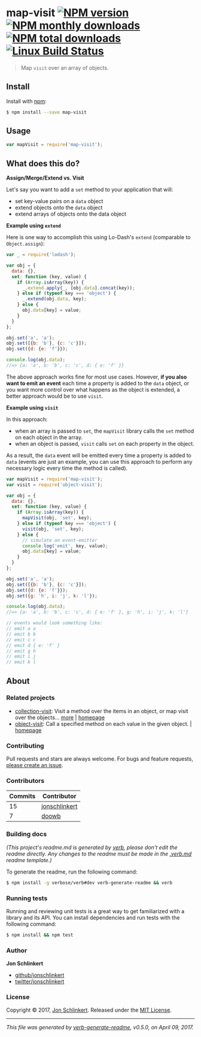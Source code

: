 # map-visit [![NPM version](https://img.shields.io/npm/v/map-visit.svg?style=flat)](https://www.npmjs.com/package/map-visit) [![NPM monthly downloads](https://img.shields.io/npm/dm/map-visit.svg?style=flat)](https://npmjs.org/package/map-visit)  [![NPM total downloads](https://img.shields.io/npm/dt/map-visit.svg?style=flat)](https://npmjs.org/package/map-visit) [![Linux Build Status](https://img.shields.io/travis/jonschlinkert/map-visit.svg?style=flat&label=Travis)](https://travis-ci.org/jonschlinkert/map-visit)

> Map `visit` over an array of objects.

## Install

Install with [npm](https://www.npmjs.com/):

```sh
$ npm install --save map-visit
```

## Usage

```js
var mapVisit = require('map-visit');
```

## What does this do?

**Assign/Merge/Extend vs. Visit**

Let's say you want to add a `set` method to your application that will:

* set key-value pairs on a `data` object
* extend objects onto the `data` object
* extend arrays of objects onto the data object

**Example using `extend`**

Here is one way to accomplish this using Lo-Dash's `extend` (comparable to `Object.assign`):

```js
var _ = require('lodash');

var obj = {
  data: {},
  set: function (key, value) {
    if (Array.isArray(key)) {
      _.extend.apply(_, [obj.data].concat(key));
    } else if (typeof key === 'object') {
      _.extend(obj.data, key);
    } else {
      obj.data[key] = value;
    }
  }
};

obj.set('a', 'a');
obj.set([{b: 'b'}, {c: 'c'}]);
obj.set({d: {e: 'f'}});

console.log(obj.data);
//=> {a: 'a', b: 'b', c: 'c', d: { e: 'f' }}
```

The above approach works fine for most use cases. However, **if you also want to emit an event** each time a property is added to the `data` object, or you want more control over what happens as the object is extended, a better approach would be to use `visit`.

**Example using `visit`**

In this approach:

* when an array is passed to `set`, the `mapVisit` library calls the `set` method on each object in the array.
* when an object is passed, `visit` calls `set` on each property in the object.

As a result, the `data` event will be emitted every time a property is added to `data` (events are just an example, you can use this approach to perform any necessary logic every time the method is called).

```js
var mapVisit = require('map-visit');
var visit = require('object-visit');

var obj = {
  data: {},
  set: function (key, value) {
    if (Array.isArray(key)) {
      mapVisit(obj, 'set', key);
    } else if (typeof key === 'object') {
      visit(obj, 'set', key);
    } else {
      // simulate an event-emitter
      console.log('emit', key, value);
      obj.data[key] = value;
    }
  }
};

obj.set('a', 'a');
obj.set([{b: 'b'}, {c: 'c'}]);
obj.set({d: {e: 'f'}});
obj.set({g: 'h', i: 'j', k: 'l'});

console.log(obj.data);
//=> {a: 'a', b: 'b', c: 'c', d: { e: 'f' }, g: 'h', i: 'j', k: 'l'}

// events would look something like:
// emit a a
// emit b b
// emit c c
// emit d { e: 'f' }
// emit g h
// emit i j
// emit k l
```

## About

### Related projects

* [collection-visit](https://www.npmjs.com/package/collection-visit): Visit a method over the items in an object, or map visit over the objects… [more](https://github.com/jonschlinkert/collection-visit) | [homepage](https://github.com/jonschlinkert/collection-visit "Visit a method over the items in an object, or map visit over the objects in an array.")
* [object-visit](https://www.npmjs.com/package/object-visit): Call a specified method on each value in the given object. | [homepage](https://github.com/jonschlinkert/object-visit "Call a specified method on each value in the given object.")

### Contributing

Pull requests and stars are always welcome. For bugs and feature requests, [please create an issue](../../issues/new).

### Contributors

| **Commits** | **Contributor** |
| --- | --- |
| 15 | [jonschlinkert](https://github.com/jonschlinkert) |
| 7 | [doowb](https://github.com/doowb) |

### Building docs

_(This project's readme.md is generated by [verb](https://github.com/verbose/verb-generate-readme), please don't edit the readme directly. Any changes to the readme must be made in the [.verb.md](.verb.md) readme template.)_

To generate the readme, run the following command:

```sh
$ npm install -g verbose/verb#dev verb-generate-readme && verb
```

### Running tests

Running and reviewing unit tests is a great way to get familiarized with a library and its API. You can install dependencies and run tests with the following command:

```sh
$ npm install && npm test
```

### Author

**Jon Schlinkert**

* [github/jonschlinkert](https://github.com/jonschlinkert)
* [twitter/jonschlinkert](https://twitter.com/jonschlinkert)

### License

Copyright © 2017, [Jon Schlinkert](https://github.com/jonschlinkert).
Released under the [MIT License](LICENSE).

***

_This file was generated by [verb-generate-readme](https://github.com/verbose/verb-generate-readme), v0.5.0, on April 09, 2017._
